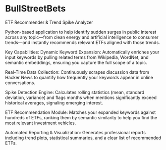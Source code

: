 # BullStreetBets
ETF Recommender & Trend Spike Analyzer

Python-based application to help identify sudden surges in public interest across any topic—from clean energy and artificial intelligence to consumer trends—and instantly recommends relevant ETFs aligned with those trends.

Key Capabilities:
Dynamic Keyword Expansion:
Automatically enriches your input keywords by pulling related terms from Wikipedia, WordNet, and semantic embeddings, ensuring you capture the full scope of a topic.

Real-Time Data Collection:
Continuously scrapes discussion data from Hacker News to quantify how frequently your keywords appear in online conversations.

Spike Detection Engine:
Calculates rolling statistics (mean, standard deviation, variance) and flags months when mentions significantly exceed historical averages, signaling emerging interest.

ETF Recommendation Module:
Matches your expanded keywords against hundreds of ETFs, ranking them by semantic similarity to help you find the most relevant investment vehicles.

Automated Reporting & Visualization:
Generates professional reports including trend plots, statistical summaries, and a clear list of recommended ETFs.
